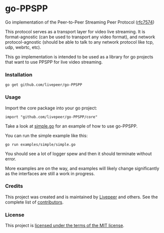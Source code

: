 # go-PPSPP

Go implementation of the Peer-to-Peer Streaming Peer Protocol ([rfc7574](https://tools.ietf.org/html/rfc7574))

This protocol serves as a transport layer for video live streaming.  It is format-agnostic (can be used to transport any video format), and network protocol-agnostic (should be able to talk to any network protocol like tcp, udp, webrtc, etc).

This go implementation is intended to be used as a library for go projects that want to use PPSPP for live video streaming.

### Installation

`go get github.com/livepeer/go-PPSPP`

### Usage

Import the core package into your go project:

`import "github.com/livepeer/go-PPSPP/core"`

Take a look at [simple.go](examples/simple/simple.go) for an example of how to use go-PPSPP.

You can run the simple example like this:

`go run examples/simple/simple.go`

You should see a lot of logger spew and then it should terminate without error.

More examples are on the way, and examples will likely change significantly as the interfaces are still a work in progress.

### Credits

This project was created and is maintained by [Livepeer](https://livepeer.org) and others. See the complete list of [contributors](https://github.com/livepeer/go-PPSPP/contributors).

### License

This project is [licensed under the terms of the MIT license](LICENSE).
